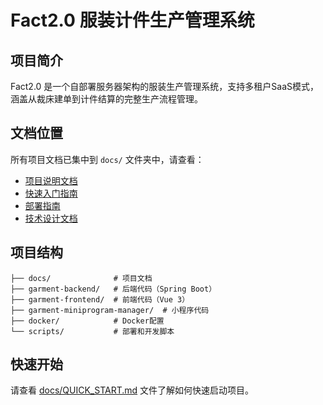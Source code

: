 # Fact2.0 服装计件生产管理系统

## 项目简介

Fact2.0 是一个自部署服务器架构的服装生产管理系统，支持多租户SaaS模式，涵盖从裁床建单到计件结算的完整生产流程管理。

## 文档位置

所有项目文档已集中到 `docs/` 文件夹中，请查看：

- [项目说明文档](docs/README.md)
- [快速入门指南](docs/QUICK_START.md)
- [部署指南](docs/DEPLOYMENT_GUIDE.md)
- [技术设计文档](docs/)

## 项目结构

```
├── docs/              # 项目文档
├── garment-backend/   # 后端代码（Spring Boot）
├── garment-frontend/  # 前端代码（Vue 3）
├── garment-miniprogram-manager/  # 小程序代码
├── docker/            # Docker配置
└── scripts/           # 部署和开发脚本
```

## 快速开始

请查看 [docs/QUICK_START.md](docs/QUICK_START.md) 文件了解如何快速启动项目。